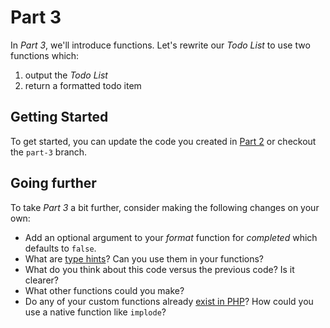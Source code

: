 # Part 3

In *Part 3*, we'll introduce functions. Let's rewrite our *Todo List* to use two functions which:
 
1. output the *Todo List*
2. return a formatted todo item

## Getting Started
To get started, you can update the code you created in [Part 2](https://github.com/CodeLouisville/php-class-project/tree/master/docs/Part-2.md) or checkout the `part-3` branch.

## Going further
To take *Part 3* a bit further, consider making the following changes on your own:

- Add an optional argument to your *format* function for *completed* which defaults to `false`.
- What are [type hints](http://php.net/manual/en/functions.arguments.php#functions.arguments.type-declaration)? Can you use them in your functions?  
- What do you think about this code versus the previous code? Is it clearer?
- What other functions could you make?
- Do any of your custom functions already [exist in PHP](http://php.net/manual/en/functions.internal.php)? How could you use a native function like `implode`?